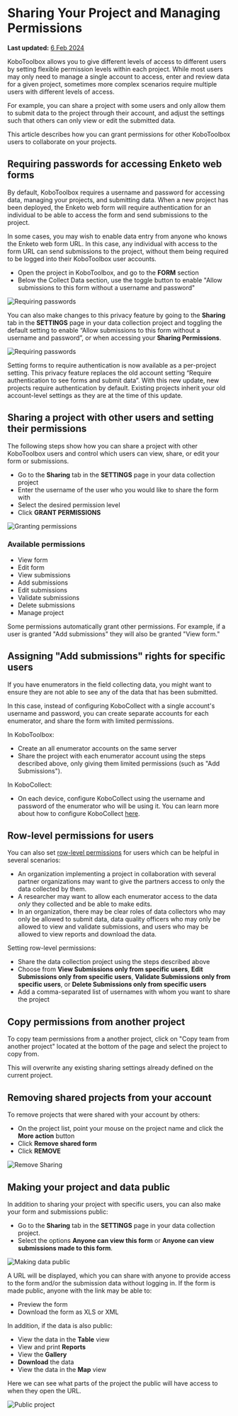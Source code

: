 # Sharing Your Project and Managing Permissions
**Last updated:** <a href="https://github.com/kobotoolbox/docs/blob/7f83300443438195a50b1cfea0cdc45926d36fc5/source/managing_permissions.md" class="reference">6 Feb 2024</a>

KoboToolbox allows you to give different levels of access to different users by
setting flexible permission levels within each project. While most users may
only need to manage a single account to access, enter and review data for a
given project, sometimes more complex scenarios require multiple users with
different levels of access.

For example, you can share a project with some users and only allow them to
submit data to the project through their account, and adjust the settings such
that others can only view or edit the submitted data.

This article describes how you can grant permissions for other KoboToolbox users
to collaborate on your projects.

## Requiring passwords for accessing Enketo web forms

By default, KoboToolbox requires a username and password for accessing data,
 managing your projects, and submitting data. When a new project has been deployed, the Enketo web
form will require authentication for an individual to be able to access the form and send submissions to the project.

In some cases, you may wish to enable data entry from anyone who knows the Enketo web form URL. In this case, any individual with access to the form URL can send submissions to the project, without them being required to be
logged into their KoboToolbox user accounts.

- Open the project in KoboToolbox, and go to the **FORM** section
- Below the Collect Data section, use the toggle button to enable "Allow submissions to this form without a username and password"

![Requiring passwords](images/managing_permissions/allow_submissions.gif)

You can also make changes to this privacy feature by going to the **Sharing** tab in the **SETTINGS** page in your data collection project and toggling the default setting to enable “Allow submissions to this form without a username and password”, or when accessing your **Sharing Permissions**.

![Requiring passwords](images/managing_permissions/allow_submissions_settings.gif)

<p class="note">
  Setting forms to require authentication is now available as a per-project setting. This privacy feature replaces the old account setting “Require authentication to see forms and submit data”. With this new update, new projects require authentication by default. Existing projects inherit your old account-level settings as they are at the time of this update. 
</p>

## Sharing a project with other users and setting their permissions

The following steps show how you can share a project with other KoboToolbox
users and control which users can view, share, or edit your form or submissions.

- Go to the **Sharing** tab in the **SETTINGS** page in your data collection
  project
- Enter the username of the user who you would like to share the form with
- Select the desired permission level
- Click **GRANT PERMISSIONS**

![Granting permissions](images/managing_permissions/grant_permissions.gif)

### Available permissions

- View form
- Edit form
- View submissions
- Add submissions
- Edit submissions
- Validate submissions
- Delete submissions
- Manage project

Some permissions automatically grant other permissions. For example, if a user
is granted "Add submissions" they will also be granted "View form."

## Assigning "Add submissions" rights for specific users

If you have enumerators in the field collecting data, you might want to ensure
they are not able to see any of the data that has been submitted.

In this case, instead of configuring KoboCollect with a single account's
username and password, you can create separate accounts for each enumerator, and
share the form with limited permissions.

In KoboToolbox:

- Create an all enumerator accounts on the same server
- Share the project with each enumerator account using the steps described
  above, only giving them limited permissions (such as "Add Submissions").

In KoboCollect:

- On each device, configure KoboCollect using the username and password of the
  enumerator who will be using it. You can learn more about how to configure
  KoboCollect [here](kobocollect_on_android_latest.md).

## Row-level permissions for users

You can also set [row-level permissions](row_level_permissions.md) for users
which can be helpful in several scenarios:

- An organization implementing a project in collaboration with several partner
  organizations may want to give the partners access to only the data collected
  by them.
- A researcher may want to allow each enumerator access to the data _only_ they
  collected and be able to make edits.
- In an organization, there may be clear roles of data collectors who may only
  be allowed to submit data, data quality officers who may only be allowed to
  view and validate submissions, and users who may be allowed to view reports
  and download the data.

Setting row-level permissions:

- Share the data collection project using the steps described above
- Choose from **View Submissions only from specific users**, **Edit Submissions
  only from specific users**, **Validate Submissions only from specific users**,
  or **Delete Submissions only from specific users**
- Add a comma-separated list of usernames with whom you want to share the
  project

## Copy permissions from another project

To copy team permissions from a another project, click on "Copy team from
another project" located at the bottom of the page and select the project to
copy from.

<p class="note">
  This will overwrite any existing sharing settings already defined on the
  current project.
</p>

## Removing shared projects from your account

To remove projects that were shared with your account by others:

- On the project list, point your mouse on the project name and click the
  <i class="k-icon k-icon-more"></i> **More action** button
- Click **Remove shared form**
- Click **REMOVE**

![Remove Sharing](images/managing_permissions/remove_permissions.gif)

## Making your project and data public

In addition to sharing your project with specific users, you can also make your
form and submissions public:

- Go to the **Sharing** tab in the **SETTINGS** page in your data collection
  project.
- Select the options **Anyone can view this form** or **Anyone can view
  submissions made to this form**.

![Making data public](images/managing_permissions/make_data_public.png)

A URL will be displayed, which you can share with anyone to provide access to
the form and/or the submission data without logging in. If the form is made
public, anyone with the link may be able to:

- Preview the form
- Download the form as XLS or XML

In addition, if the data is also public:

- View the data in the **Table** view
- View and print **Reports**
- View the **Gallery**
- **Download** the data
- View the data in the **Map** view

Here we can see what parts of the project the public will have access to when
they open the URL.

![Public project](images/managing_permissions/public_project.gif)
